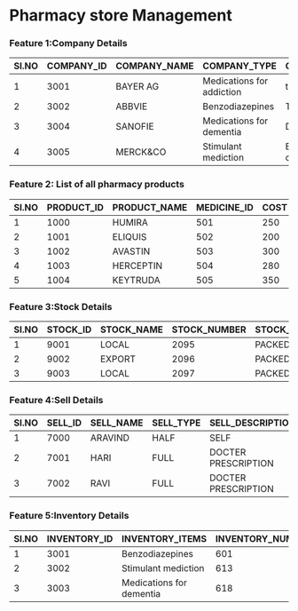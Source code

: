 # Pharmacy store Management


### Feature 1:Company Details

| SI.NO | COMPANY_ID | COMPANY_NAME | COMPANY_TYPE              | COMPANY_ADDRESS            |
|-------|------------|--------------|---------------------------|----------------------------|
| 1     | 3001       | BAYER AG     | Medications for addiction | t1,3rd street, Erode       |
| 2     | 3002       | ABBVIE       | Benzodiazepines           | T2,2nd street, trichy      |
| 3     | 3004       | SANOFIE      | Medications for dementia  | D3,1st street, chennai     |
| 4     | 3005       | MERCK&CO     | Stimulant mediction       | B6,4th street,  coimbatore |


### Feature 2: List of all pharmacy products

| SI.NO | PRODUCT_ID | PRODUCT_NAME | MEDICINE_ID | COST | DOSE |
|-------|------------|--------------|-------------|------|------|
| 1     | 1000       | HUMIRA       | 501         | 250  | 10   |
| 2     | 1001       | ELIQUIS      | 502         | 200  | 6    |
| 3     | 1002       | AVASTIN      | 503         | 300  | 8    |
| 4     | 1003       | HERCEPTIN    | 504         | 280  | 14   |
| 5     | 1004       | KEYTRUDA     | 505         | 350  | 20   |


### Feature 3:Stock Details

| SI.NO | STOCK_ID | STOCK_NAME | STOCK_NUMBER | STOCK_TYPE | STOCK_DESCRIPTION |
|-------|----------|------------|--------------|------------|-------------------|
| 1     | 9001     | LOCAL      | 2095         | PACKED     | AVAILABLE         |
| 2     | 9002     | EXPORT     | 2096         | PACKED     | NOT AVAILABLE     |
| 3     | 9003     | LOCAL      | 2097         | PACKED     | AVAILABLE         |


### Feature 4:Sell Details

| SI.NO | SELL_ID | SELL_NAME | SELL_TYPE | SELL_DESCRIPTION    |
|-------|---------|-----------|-----------|---------------------|
| 1     | 7000    | ARAVIND   | HALF      | SELF                |
| 2     | 7001    | HARI      | FULL      | DOCTER PRESCRIPTION |
| 3     | 7002    | RAVI      | FULL      | DOCTER PRESCRIPTION |


### Feature 5:Inventory Details

| SI.NO | INVENTORY_ID | INVENTORY_ITEMS          | INVENTORY_NUMBER | INVENTORY_TYPE | INVENTORY_DESCRIPTION |
|-------|--------------|--------------------------|------------------|----------------|-----------------------|
| 1     | 3001         | Benzodiazepines          | 601              | Packed         | Available             |
| 2     | 3002         | Stimulant mediction      | 613              | Not packed     | Available             |
| 3     | 3003         | Medications for dementia | 618              | Packed         | Not Available         |
 
